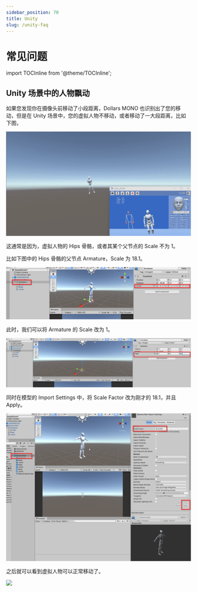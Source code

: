 ```yaml
---
sidebar_position: 70
title: Unity
slug: /unity-faq
---	
```


# 常见问题

import TOCInline from '@theme/TOCInline';

<TOCInline toc={toc} />

## Unity 场景中的人物飘动

如果您发现你在摄像头前移动了小段距离，Dollars MONO 也识别出了您的移动，但是在 Unity 场景中，您的虚拟人物不移动，或者移动了一大段距离，比如下图，

![](../img/unityfaq1.gif)

这通常是因为，虚拟人物的 Hips 骨骼，或者其某个父节点的 Scale 不为 1。

比如下图中的 Hips 骨骼的父节点 Armature，Scale 为 18.1。

![](../img/2023_11_13_17_35_49.png)

此时，我们可以将 Armature 的 Scale 改为 1。

![](../img/2023_11_13_17_41_08.png)

同时在模型的 Import Settings 中，将 Scale Factor 改为刚才的 18.1，并且 Apply。

![](../img/2023_11_13_17_41_40.png)

之后就可以看到虚拟人物可以正常移动了。

![](../img/unityfaq2.gif)
